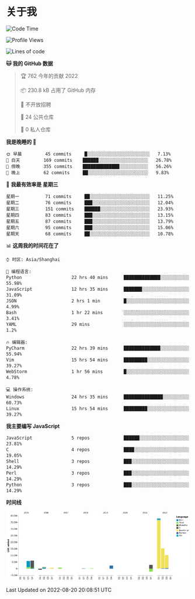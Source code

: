 # 关于我

<!--START_SECTION:waka-->
![Code Time](http://img.shields.io/badge/Code%20Time-599%20hrs%2021%20mins-blue)

![Profile Views](http://img.shields.io/badge/%E4%B8%AA%E4%BA%BA%E5%B0%81%E9%9D%A2%E8%A7%82%E7%9C%8B%E6%AC%A1%E6%95%B0-29-blue)

![Lines of code](https://img.shields.io/badge/%E4%BB%8E%E3%80%8C%E4%BD%A0%E5%A5%BD%E4%B8%96%E7%95%8C%E3%80%8D%E6%88%91%E5%B7%B2%E7%BB%8F%E5%86%99%E4%BA%86-82%20Thousand%20%E8%A1%8C%E4%BB%A3%E7%A0%81-blue)

**🐱 我的 GitHub 数据** 

> 🏆 762 今年的贡献 2022
 > 
> 📦 230.8 kB 占用了 GitHub 内存 
 > 
> 🚫 不开放招聘
 > 
> 📜 24 公共仓库 
 > 
> 🔑 0 私人仓库  
 > 
**我是晚睡的 🦉** 

```text
🌞 早晨         45 commits     █░░░░░░░░░░░░░░░░░░░░░░░░   7.13% 
🌆 白天         169 commits    ██████░░░░░░░░░░░░░░░░░░░   26.78% 
🌃 傍晚         355 commits    ██████████████░░░░░░░░░░░   56.26% 
🌙 晚上         62 commits     ██░░░░░░░░░░░░░░░░░░░░░░░   9.83%

```
📅 **我最有效率是 星期三** 

```text
星期一          71 commits     ██░░░░░░░░░░░░░░░░░░░░░░░   11.25% 
星期二          76 commits     ███░░░░░░░░░░░░░░░░░░░░░░   12.04% 
星期三          151 commits    ██████░░░░░░░░░░░░░░░░░░░   23.93% 
星期四          83 commits     ███░░░░░░░░░░░░░░░░░░░░░░   13.15% 
星期五          87 commits     ███░░░░░░░░░░░░░░░░░░░░░░   13.79% 
星期六          95 commits     ███░░░░░░░░░░░░░░░░░░░░░░   15.06% 
星期天          68 commits     ██░░░░░░░░░░░░░░░░░░░░░░░   10.78%

```


📊 **这周我的时间花在了** 

```text
⌚︎ 时区: Asia/Shanghai

💬 编程语言: 
Python                   22 hrs 40 mins      ██████████████░░░░░░░░░░░   55.98% 
JavaScript               12 hrs 35 mins      ███████░░░░░░░░░░░░░░░░░░   31.09% 
JSON                     2 hrs 1 min         █░░░░░░░░░░░░░░░░░░░░░░░░   4.99% 
Bash                     1 hr 22 mins        ░░░░░░░░░░░░░░░░░░░░░░░░░   3.41% 
YAML                     29 mins             ░░░░░░░░░░░░░░░░░░░░░░░░░   1.2%

🔥 编辑器: 
PyCharm                  22 hrs 39 mins      ██████████████░░░░░░░░░░░   55.94% 
Vim                      15 hrs 54 mins      █████████░░░░░░░░░░░░░░░░   39.27% 
WebStorm                 1 hr 56 mins        █░░░░░░░░░░░░░░░░░░░░░░░░   4.78%

💻 操作系统: 
Windows                  24 hrs 35 mins      ███████████████░░░░░░░░░░   60.73% 
Linux                    15 hrs 54 mins      █████████░░░░░░░░░░░░░░░░   39.27%

```

**我主要编写 JavaScript** 

```text
JavaScript               5 repos             ██████░░░░░░░░░░░░░░░░░░░   23.81% 
C                        4 repos             ████░░░░░░░░░░░░░░░░░░░░░   19.05% 
Shell                    3 repos             ███░░░░░░░░░░░░░░░░░░░░░░   14.29% 
Perl                     3 repos             ███░░░░░░░░░░░░░░░░░░░░░░   14.29% 
Python                   3 repos             ███░░░░░░░░░░░░░░░░░░░░░░   14.29%

```


**时间线**

![Chart not found](https://raw.githubusercontent.com/Arondight/Arondight/master/charts/bar_graph.png) 


 Last Updated on 2022-08-20 20:08:51 UTC
<!--END_SECTION:waka-->
